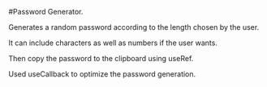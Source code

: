 #Password Generator.

Generates a random password according to the length chosen by the user.

It can include characters as well as numbers if the user wants.

Then copy the password to the clipboard using useRef.

Used useCallback to optimize the password generation.
 
 
